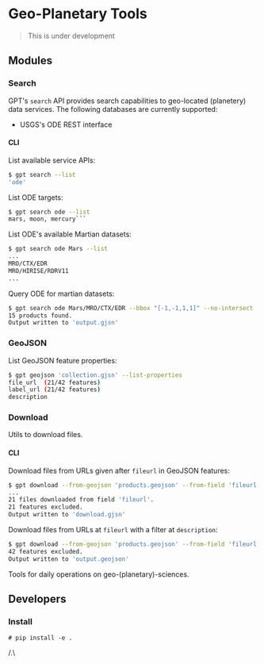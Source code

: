 # Geo-Planetary Tools

> This is under development

## Modules

### Search

GPT's `search` API provides search capabilities to geo-located (planetery) data services.
The following databases are currently supported:

- USGS's ODE REST interface

#### CLI

List available service APIs:

```bash
$ gpt search --list
'ode'
```

List ODE targets:

```bash
$ gpt search ode --list
mars, moon, mercury```
```

List ODE's available Martian datasets:

```bash
$ gpt search ode Mars --list
...
MRO/CTX/EDR
MRO/HIRISE/RDRV11
...
```

Query ODE for martian datasets:

```bash
$ gpt search ode Mars/MRO/CTX/EDR --bbox "[-1,-1,1,1]" --no-intersect 
15 products found.
Output written to 'output.gjsn'
```

### GeoJSON

List GeoJSON feature properties:

```bash
$ gpt geojson 'collection.gjsn' --list-properties
file_url  (21/42 features)
label_url (21/42 features)
description
```

### Download

Utils to download files.

#### CLI

Download files from URLs given after `fileurl` in GeoJSON features:

```bash
$ gpt download --from-geojson 'products.geojson' --from-field 'fileurl' --to-geojson 'download.gjsn' --to-dir './data/' 
...
21 files downloaded from field 'fileurl'.
21 features excluded.
Output written to 'download.gjsn'
```

Download files from URLs at `fileurl` with a filter at `description`:

```bash
$ gpt download --from-geojson 'products.geojson' --from-field 'fileurl' --filter-field 'description' --filter-with 'label'
42 features excluded.
Output written to 'output.geojson'
```

Tools for daily operations on geo-(planetary)-sciences.

## Developers

### Install

```
# pip install -e .
```


/.\
